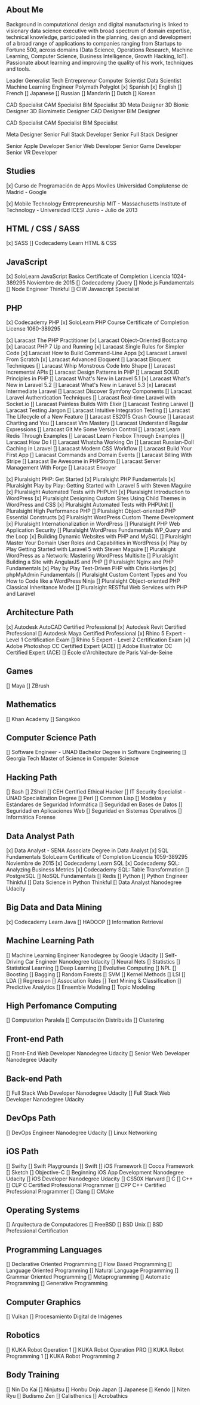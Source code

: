 ## About Me

Background in computational design and digital manufacturing is linked to visionary data science executive with broad spectrum of domain expertise, technical knowledge, participated in the planning, design and development of a broad range of applications to companies ranging from Startups to Fortune 500, across domains (Data Science, Operations Research, Machine Learning, Computer Science, Business Intelligence, Growth Hacking, IoT).
Passionate about learning and improving the quality of his work, techniques and tools.

Leader
Generalist
Tech Entrepreneur
Computer Scientist
Data Scientist
Machine Learning Engineer
Polymath
Polyglot
  [x] Spanish
  [x] English
  [] French
  [] Japanese
  [] Russian
  [] Mandarin
  [] Dutch
  [] Korean

CAD Specialist
CAM Specialist
BIM Specialist
3D Meta Designer
3D Bionic Designer
3D Biomimetic Designer
CAD Designer
BIM Designer

CAD Specialist
CAM Specialist
BIM Specialist

Meta Designer
Senior Full Stack Developer
Senior Full Stack Designer

Senior Apple Developer
Senior Web Developer
Senior Game Developer
Senior VR Developer

## Studies
[x] Curso de Programación de Apps Moviles
Universidad Complutense de Madrid - Google

[x] Mobile Technology Entrepreneurship
MIT - Massachusetts Institute of Technology - Universidad ICESI
Junio - Julio de 2013

## HTML / CSS / SASS
[x] SASS
[] Codecademy Learn HTML & CSS

## JavaScript
[x] SoloLearn JavaScript Basics
Certificate of Completion Licencia 1024-389295
Noviembre de 2015
[] Codecademy jQuery
[] Node.js Fundamentals
[] Node Engineer Thinkful
[] CIW Javascript Specialist

## PHP
[x] Codecademy PHP
[x] SoloLearn PHP Course
Certificate of Completion License 1060-389295

[x] Laracast The PHP Practitioner
[x] Laracast Object-Oriented Bootcamp
[x] Laracast PHP 7 Up and Running
[x] Laracast Single Rules for Simpler Code
[x] Laracast How to Build Command-Line Apps
[x] Laracast Laravel From Scratch
[x] Laracast Advanced Eloquent
[] Laracast Eloquent Techniques
[] Laracast Whip Monstrous Code Into Shape
[] Laracast Incremental APIs
[] Laracast Design Patterns in PHP
[] Laracast SOLID Principles in PHP
[] Laracast What's New in Laravel 5.1
[x] Laracast What's New in Laravel 5.2
[] Laracast What's New in Laravel 5.3
[x] Laracast Intermediate Laravel
[] Laracast Discover Symfony Components
[] Laracast Laravel Authentication Techniques
[] Laracast Real-time Laravel with Socket.io
[] Laracast Painless Builds With Elixir
[] Laracast Testing Laravel
[] Laracast Testing Jargon
[] Laracast Intuitive Integration Testing
[] Laracast The Lifecycle of a New Feature
[] Laracast ES2015 Crash Course
[] Laracast Charting and You
[] Laracast Vim Mastery
[] Laracast Understand Regular Expressions
[] Laracast Git Me Some Version Control
[] Laracast Learn Redis Through Examples
[] Laracast Learn Flexbox Through Examples
[] Laracast How Do I
[] Laracast Whatcha Working On
[] Laracast Russian-Doll Caching in Laravel
[] Laracast Modern CSS Workflow
[] Laracast Build Your First App
[] Laracast Commands and Domain Events
[] Laracast Billing With Stripe
[] Laracast Be Awesome in PHPStorm
[] Laracast Server Management With Forge
[] Laracast Envoyer

[x] Pluralsight PHP: Get Started
[x] Pluralsight PHP Fundamentals
[x] Pluralsight Play by Play: Getting Started with Laravel 5 with Steven Maguire
[x] Pluralsight Automated Tests with PHPUnit
[x] Pluralsight Introduction to WordPress
[x] Pluralsight Designing Custom Sites Using Child Themes in WordPress and CSS
[x] Pluralsight Automated Tests with PHPUnit
[] Pluralsight High Performance PHP
[] Pluralsight Object-oriented PHP Essential Constructs
[x] Pluralsight WordPress Custom Theme Development
[x] Pluralsight Internationalization in WordPress
[] Pluralsight PHP Web Application Security
[] Pluralsight WordPress Fundamentals WP_Query and the Loop
[x] Building Dynamic Websites with PHP and MySQL
[] Pluralsight Master Your Domain User Roles and Capabilities in WordPress
[x] Play by Play Getting Started with Laravel 5 with Steven Maguire
[] Pluralsight WordPress as a Network: Mastering WordPress Multisite
[] Pluralsight Building a Site with AngularJS and PHP
[] Pluralsight Nginx and PHP Fundamentals
[x] Play by Play Test-Driven PHP with Chris Hartjes
[x] phpMyAdmin Fundamentals
[] Pluralsight Custom Content Types and You How to Code like a WordPress Ninja
[] Pluralsight Object-oriented PHP Classical Inheritance Model
[] Pluralsight RESTful Web Services with PHP and Laravel

## Architecture Path
[x] Autodesk AutoCAD Certified Professional
[x] Autodesk Revit Certified Professional
[] Autodesk Maya Certified Professional
[x] Rhino 5 Expert - Level 1 Certification Exam
[] Rhino 5 Expert - Level 2 Certification Exam
[x] Adobe Photoshop CC Certified Expert (ACE)
[] Adobe Illustrator CC Certified Expert (ACE)
[] École d'Architecture de Paris Val-de-Seine

## Games
[] Maya
[] ZBrush

## Mathematics
[] Khan Academy
[] Sangakoo

## Computer Science Path
[] Software Engineer - UNAD Bachelor Degree in Software Engineering
[] Georgia Tech Master of Science in Computer Science

## Hacking Path
[] Bash
[] ZShell
[] CEH Certified Ethical Hacker
[] IT Security Specialist - UNAD Specialization Degree
[] Perl
[] Common Lisp
[] Modelos y Estándares de Seguridad Informática
[] Seguridad en Bases de Datos
[] Seguridad en Aplicaciones Web
[] Seguridad en Sistemas Operativos
[] Informática Forense

## Data Analyst Path
[x] Data Analyst - SENA Associate Degree in Data Analyst
[x] SQL Fundamentals
SoloLearn Certificate of Completion Licencia 1059-389295
Noviembre de 2015
[x] Codecademy Learn SQL
[x] Codecademy SQL: Analyzing Business Metrics
[x] Codecademy SQL: Table Transformation
[] PostgreSQL
[] NoSQL Fundamentals
[] Redis
[] Python
[] Python Engineer Thinkful
[] Data Science in Python Thinkful
[] Data Analyst Nanodegree Udacity

## Big Data and Data Mining
[x] Codecademy Learn Java
[] HADOOP
[] Information Retrieval

## Machine Learning Path
[] Machine Learning Engineer Nanodegree by Google Udacity
[] Self-Driving Car Engineer Nanodegree Udacity
[] Neural Nets
[] Statistics
[] Statistical Learning
[] Deep Learning
[] Evolutive Computing
[] NPL
[] Boosting
[] Bagging
[] Random Forests
[] SVM
[] Kernel Methods
[] LSI
[] LDA
[] Regression
[] Association Rules
[] Text Mining & Classification
[] Predictive Analytics
[] Ensemble Modeling
[] Topic Modeling

## High Perfomance Computing
[] Computation Paralela
[] Computación Distribuida
[] Clustering

## Front-end Path
[] Front-End Web Developer Nanodegree Udacity
[] Senior Web Developer Nanodegree Udacity

## Back-end Path
[] Full Stack Web Developer Nanodegree Udacity
[] Full Stack Web Developer Nanodegree Udacity

## DevOps Path
[] DevOps Engineer Nanodegree Udacity
[] Linux Networking

## iOS Path
[] Swifty
[] Swift Playgrounds
[] Swift
[] iOS Framework
[] Cocoa Framework
[] Sketch
[] Objective-C
[] Beginning iOS App Development Nanodegree Udacity
[] iOS Developer Nanodegree Udacity
[] CS50X Harvard
[] C
[] C++
[] CLP C Certified Professional Programmer
[] CPP C++ Certified Professional Programmer
[] Clang
[] CMake

## Operating Systems
[] Arquitectura de Computadores
[] FreeBSD
[] BSD Unix
[] BSD Professional Certification

## Programming Languages

[] Declarative Oriented Programming
  [] Flow Based Programming
[] Language Oriented Programming
  [] Natural Language Programming
  [] Grammar Oriented Programming
[] Metaprogramming
  [] Automatic Programming
  [] Generative Programming

## Computer Graphics
[] Vulkan
[] Procesamiento Digital de Imágenes

## Robotics
[] KUKA Robot Operation 1
[] KUKA Robot Operation PRO
[] KUKA Robot Programming 1
[] KUKA Robot Programming 2

## Body Training
[] Nin Do Kai
[] Ninjutsu
[] Honbu Dojo Japan
[] Japanese
[] Kendo
[] Niten Ryu
[] Budismo Zen
[] Calisthenics
[] Acrobathics
